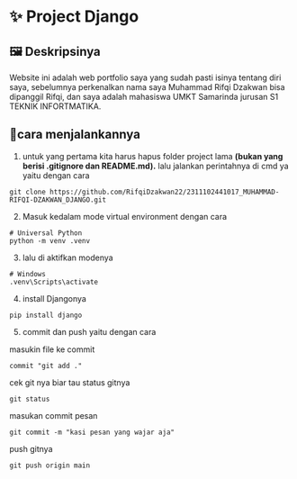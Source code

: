 # ✨ Project Django
## 🖼️ Deskripsinya
Website ini adalah web portfolio saya yang sudah pasti isinya tentang diri saya, sebelumnya perkenalkan nama saya Muhammad Rifqi Dzakwan bisa dipanggil Rifqi, dan saya adalah mahasiswa UMKT Samarinda jurusan S1 TEKNIK INFORTMATIKA.
## 📱cara menjalankannya
1. untuk yang pertama kita harus hapus folder project lama **(bukan yang berisi .gitignore dan README.md).**
lalu jalankan perintahnya di cmd ya yaitu dengan cara
```shell
git clone https://github.com/RifqiDzakwan22/2311102441017_MUHAMMAD-RIFQI-DZAKWAN_DJANGO.git
```

2. Masuk kedalam mode virtual environment dengan cara

```shell
# Universal Python
python -m venv .venv
```

3. lalu di aktifkan modenya

```shell
# Windows
.venv\Scripts\activate
```

4. install Djangonya
```shell
pip install django
```

5. commit dan push yaitu dengan cara

masukin file ke commit
```shell
commit "git add ."
```
cek git nya biar tau status gitnya
```shell
git status
```
masukan commit pesan
```shell
git commit -m "kasi pesan yang wajar aja"
```
push gitnya
```shell
git push origin main
```



